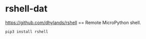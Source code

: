 
# rshell-dat

https://github.com/dhylands/rshell == Remote MicroPython shell.

    pip3 install rshell